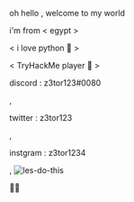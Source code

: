 oh hello , welcome to my world

i'm from < egypt >  

< i love python 🔮 > 

< TryHackMe player 🏴 > 

discord : z3tor123#0080

,

twitter : z3tor123

,

instgram : z3tor1234

,
![les-do-this](https://user-images.githubusercontent.com/72771279/131321656-acd34809-2504-416a-959f-f6cfc5a02081.gif)


🐼🐼

